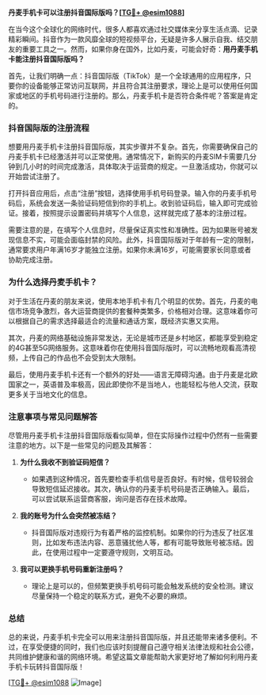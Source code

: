 **丹麦手机卡可以注册抖音国际版吗？[[TG💪+ @esim1088](https://t.me/s/esim1088)]**

在当今这个全球化的网络时代，很多人都喜欢通过社交媒体来分享生活点滴、记录精彩瞬间。抖音作为一款风靡全球的短视频平台，无疑是许多人展示自我、结交朋友的重要工具之一。然而，如果你身在国外，比如丹麦，可能会好奇：**用丹麦手机卡能注册抖音国际版吗？**

首先，让我们明确一点：抖音国际版（TikTok）是一个全球通用的应用程序，只要你的设备能够正常访问互联网，并且符合其注册要求，理论上是可以使用任何国家或地区的手机号码进行注册的。那么，丹麦手机卡是否符合条件呢？答案是肯定的。

### 抖音国际版的注册流程

想要用丹麦手机卡注册抖音国际版，其实步骤并不复杂。首先，你需要确保自己的丹麦手机卡已经激活并可以正常使用。通常情况下，新购买的丹麦SIM卡需要几分钟到几小时的时间完成激活，具体取决于运营商的规定。一旦激活成功，你就可以开始尝试注册了。

打开抖音应用后，点击“注册”按钮，选择使用手机号码登录。输入你的丹麦手机号码后，系统会发送一条验证码短信到你的手机上。收到验证码后，输入即可完成验证。接着，按照提示设置密码并填写个人信息，这样就完成了基本的注册过程。

需要注意的是，在填写个人信息时，尽量保证真实性和准确性。因为如果账号被发现信息不实，可能会面临封禁的风险。此外，抖音国际版对于年龄有一定的限制，通常要求用户年满16岁才能独立注册。如果你未满16岁，可能需要家长同意或者协助完成注册。

### 为什么选择丹麦手机卡？

对于生活在丹麦的朋友来说，使用本地手机卡有几个明显的优势。首先，丹麦的电信市场竞争激烈，各大运营商提供的套餐种类繁多，价格相对合理。这意味着你可以根据自己的需求选择最适合的流量和通话方案，既经济实惠又实用。

其次，丹麦的网络基础设施非常发达，无论是城市还是乡村地区，都能享受到稳定的4G甚至5G网络服务。这意味着你在使用抖音国际版时，可以流畅地观看高清视频，上传自己的作品也不会受到太大限制。

最后，使用丹麦手机卡还有一个额外的好处——语言无障碍沟通。由于丹麦是北欧国家之一，英语普及率极高，因此即使你不是当地人，也能轻松与他人交流，获取更多关于当地文化的信息。

### 注意事项与常见问题解答

尽管用丹麦手机卡注册抖音国际版看似简单，但在实际操作过程中仍然有一些需要注意的地方。以下是一些常见的问题及其解答：

1. **为什么我收不到验证码短信？**
   - 如果遇到这种情况，首先要检查手机信号是否良好。有时候，信号较弱会导致短信延迟接收。其次，确认你的丹麦手机号码是否正确输入。最后，可以尝试联系运营商客服，询问是否存在技术故障。

2. **我的账号为什么会突然被冻结？**
   - 抖音国际版对违规行为有着严格的监控机制。如果你的行为违反了社区准则，比如发布违法内容、恶意骚扰他人等，都有可能导致账号被冻结。因此，在使用过程中一定要遵守规则，文明互动。

3. **我可以更换手机号码重新注册吗？**
   - 理论上是可以的，但频繁更换手机号码可能会触发系统的安全检测。建议尽量保持一个稳定的联系方式，避免不必要的麻烦。

### 总结

总的来说，丹麦手机卡完全可以用来注册抖音国际版，并且还能带来诸多便利。不过，在享受便捷的同时，我们也应该时刻提醒自己遵守相关法律法规和社会公德，共同维护健康和谐的网络环境。希望这篇文章能帮助大家更好地了解如何利用丹麦手机卡玩转抖音国际版！

[[TG💪+ @esim1088](https://t.me/s/esim1088) ![Image](https://i.postimg.cc/4NQfJmqS/Snipaste-2025-05-13-00-14-12.png)]